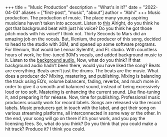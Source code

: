 +++
title = "Music Production"
description = "What's in it?"
date = "2022-04-03"
aliases = ["first-post", "music", "about"]
author = "Abhi"
+++
Music production. The production of music. The place many young aspiring musicians haven’t taken into account. Listen to [this](https://www.youtube.com/watch?v=6FYCVdQrOYM)
Alright, do you think he got that background beat with just his voice? Do you think he got those pitch mods with his voice? 
I think not. Thirty Seconds to Mars did an amazing job on the vocals. But, Illenium, the producer of this song, decided to head to the studio with 30M, and opened up some software programs. For Illenium, that would be Lennar Sylenth1, and FL studio. With countless hours of work, he fine-tuned 30M’s vocals, and added background music to it. Listen to the [background audio.](https://www.youtube.com/watch?v=ZWVTzJY0xT0) Now, what do you think? If that background audio hadn’t been there, would you have liked the song? Beats are everything. Beats aren’t just the drums. The beats are the music. What does a producer do? Mixing, mastering, and publishing.
Mixing is balancing the track using EQ’s, volume balancers, fading, reverbs, and much more in order to give it a smooth and balanced sound, instead of being excessively loud or too soft. Mastering is enhancing the current sound. Like fine-tuning it, and preparing it for release. Now, time for publishing. Professional music producers usually work for record labels. Songs are released via the record labels. Music producers get in touch with the label, and get their song on various streaming platforms, all interconnected in some way or the other. In the end, your song will go on there if it’s your work, and you pay the licensing fees. So, what do you think? Do you think that you could make a hit track? Produce it? I think you could.
